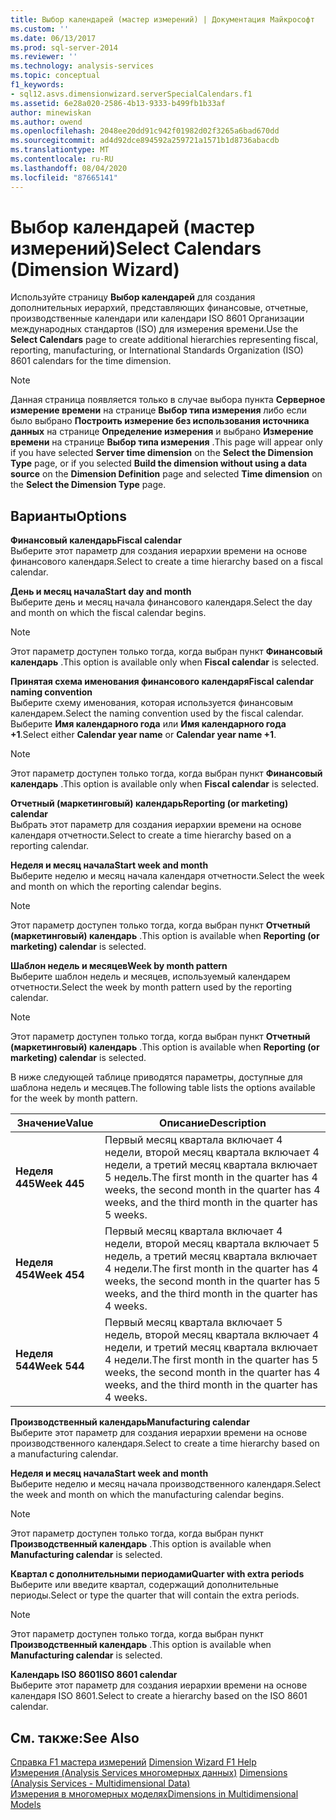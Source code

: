 ```yaml
---
title: Выбор календарей (мастер измерений) | Документация Майкрософт
ms.custom: ''
ms.date: 06/13/2017
ms.prod: sql-server-2014
ms.reviewer: ''
ms.technology: analysis-services
ms.topic: conceptual
f1_keywords:
- sql12.asvs.dimensionwizard.serverSpecialCalendars.f1
ms.assetid: 6e28a020-2586-4b13-9333-b499fb1b33af
author: minewiskan
ms.author: owend
ms.openlocfilehash: 2048ee20dd91c942f01982d02f3265a6bad670dd
ms.sourcegitcommit: ad4d92dce894592a259721a1571b1d8736abacdb
ms.translationtype: MT
ms.contentlocale: ru-RU
ms.lasthandoff: 08/04/2020
ms.locfileid: "87665141"
---
```

# <a name="select-calendars-dimension-wizard"></a><span data-ttu-id="0ca19-102">Выбор календарей (мастер измерений)</span><span class="sxs-lookup"><span data-stu-id="0ca19-102">Select Calendars (Dimension Wizard)</span></span>
  <span data-ttu-id="0ca19-103">Используйте страницу **Выбор календарей** для создания дополнительных иерархий, представляющих финансовые, отчетные, производственные календари или календари ISO 8601 Организации международных стандартов (ISO) для измерения времени.</span><span class="sxs-lookup"><span data-stu-id="0ca19-103">Use the **Select Calendars** page to create additional hierarchies representing fiscal, reporting, manufacturing, or International Standards Organization (ISO) 8601 calendars for the time dimension.</span></span>  
  
> [!NOTE]  
>  <span data-ttu-id="0ca19-104"> Данная страница появляется только в случае выбора пункта **Серверное измерение времени** на странице **Выбор типа измерения** либо если было выбрано **Построить измерение без использования источника данных** на странице **Определение измерения** и выбрано **Измерение времени** на странице **Выбор типа измерения** .</span><span class="sxs-lookup"><span data-stu-id="0ca19-104">This page will appear only if you have selected **Server time dimension** on the **Select the Dimension Type** page, or if you selected **Build the dimension without using a data source** on the **Dimension Definition** page and selected **Time dimension** on the **Select the Dimension Type** page.</span></span>  
  
## <a name="options"></a><span data-ttu-id="0ca19-105">Варианты</span><span class="sxs-lookup"><span data-stu-id="0ca19-105">Options</span></span>  
 <span data-ttu-id="0ca19-106">**Финансовый календарь**</span><span class="sxs-lookup"><span data-stu-id="0ca19-106">**Fiscal calendar**</span></span>  
 <span data-ttu-id="0ca19-107">Выберите этот параметр для создания иерархии времени на основе финансового календаря.</span><span class="sxs-lookup"><span data-stu-id="0ca19-107">Select to create a time hierarchy based on a fiscal calendar.</span></span>  
  
 <span data-ttu-id="0ca19-108">**День и месяц начала**</span><span class="sxs-lookup"><span data-stu-id="0ca19-108">**Start day and month**</span></span>  
 <span data-ttu-id="0ca19-109">Выберите день и месяц начала финансового календаря.</span><span class="sxs-lookup"><span data-stu-id="0ca19-109">Select the day and month on which the fiscal calendar begins.</span></span>  
  
> [!NOTE]  
>  <span data-ttu-id="0ca19-110"> Этот параметр доступен только тогда, когда выбран пункт **Финансовый календарь** .</span><span class="sxs-lookup"><span data-stu-id="0ca19-110">This option is available only when **Fiscal calendar** is selected.</span></span>  
  
 <span data-ttu-id="0ca19-111">**Принятая схема именования финансового календаря**</span><span class="sxs-lookup"><span data-stu-id="0ca19-111">**Fiscal calendar naming convention**</span></span>  
 <span data-ttu-id="0ca19-112">Выберите схему именования, которая используется финансовым календарем.</span><span class="sxs-lookup"><span data-stu-id="0ca19-112">Select the naming convention used by the fiscal calendar.</span></span> <span data-ttu-id="0ca19-113">Выберите **Имя календарного года** или **Имя календарного года +1**.</span><span class="sxs-lookup"><span data-stu-id="0ca19-113">Select either **Calendar year name** or **Calendar year name +1**.</span></span>  
  
> [!NOTE]  
>  <span data-ttu-id="0ca19-114"> Этот параметр доступен только тогда, когда выбран пункт **Финансовый календарь** .</span><span class="sxs-lookup"><span data-stu-id="0ca19-114">This option is available only when **Fiscal calendar** is selected.</span></span>  
  
 <span data-ttu-id="0ca19-115">**Отчетный (маркетинговый) календарь**</span><span class="sxs-lookup"><span data-stu-id="0ca19-115">**Reporting (or marketing) calendar**</span></span>  
 <span data-ttu-id="0ca19-116">Выбрать этот параметр для создания иерархии времени на основе календаря отчетности.</span><span class="sxs-lookup"><span data-stu-id="0ca19-116">Select to create a time hierarchy based on a reporting calendar.</span></span>  
  
 <span data-ttu-id="0ca19-117">**Неделя и месяц начала**</span><span class="sxs-lookup"><span data-stu-id="0ca19-117">**Start week and month**</span></span>  
 <span data-ttu-id="0ca19-118">Выберите неделю и месяц начала календаря отчетности.</span><span class="sxs-lookup"><span data-stu-id="0ca19-118">Select the week and month on which the reporting calendar begins.</span></span>  
  
> [!NOTE]  
>  <span data-ttu-id="0ca19-119">Этот параметр доступен только тогда, когда выбран пункт **Отчетный (маркетинговый) календарь** .</span><span class="sxs-lookup"><span data-stu-id="0ca19-119">This option is available when **Reporting (or marketing) calendar** is selected.</span></span>  
  
 <span data-ttu-id="0ca19-120">**Шаблон недель и месяцев**</span><span class="sxs-lookup"><span data-stu-id="0ca19-120">**Week by month pattern**</span></span>  
 <span data-ttu-id="0ca19-121">Выберите шаблон недель и месяцев, используемый календарем отчетности.</span><span class="sxs-lookup"><span data-stu-id="0ca19-121">Select the week by month pattern used by the reporting calendar.</span></span>  
  
> [!NOTE]  
>  <span data-ttu-id="0ca19-122">Этот параметр доступен только тогда, когда выбран пункт **Отчетный (маркетинговый) календарь** .</span><span class="sxs-lookup"><span data-stu-id="0ca19-122">This option is available when **Reporting (or marketing) calendar** is selected.</span></span>  
  
 <span data-ttu-id="0ca19-123">В ниже следующей таблице приводятся параметры, доступные для шаблона недель и месяцев.</span><span class="sxs-lookup"><span data-stu-id="0ca19-123">The following table lists the options available for the week by month pattern.</span></span>  
  
|<span data-ttu-id="0ca19-124">Значение</span><span class="sxs-lookup"><span data-stu-id="0ca19-124">Value</span></span>|<span data-ttu-id="0ca19-125">Описание</span><span class="sxs-lookup"><span data-stu-id="0ca19-125">Description</span></span>|  
|-----------|-----------------|  
|<span data-ttu-id="0ca19-126">**Неделя 445**</span><span class="sxs-lookup"><span data-stu-id="0ca19-126">**Week 445**</span></span>|<span data-ttu-id="0ca19-127">Первый месяц квартала включает 4 недели, второй месяц квартала включает 4 недели, а третий месяц квартала включает 5 недель.</span><span class="sxs-lookup"><span data-stu-id="0ca19-127">The first month in the quarter has 4 weeks, the second month in the quarter has 4 weeks, and the third month in the quarter has 5 weeks.</span></span>|  
|<span data-ttu-id="0ca19-128">**Неделя 454**</span><span class="sxs-lookup"><span data-stu-id="0ca19-128">**Week 454**</span></span>|<span data-ttu-id="0ca19-129">Первый месяц квартала включает 4 недели, второй месяц квартала включает 5 недель, а третий месяц квартала включает 4 недели.</span><span class="sxs-lookup"><span data-stu-id="0ca19-129">The first month in the quarter has 4 weeks, the second month in the quarter has 5 weeks, and the third month in the quarter has 4 weeks.</span></span>|  
|<span data-ttu-id="0ca19-130">**Неделя 544**</span><span class="sxs-lookup"><span data-stu-id="0ca19-130">**Week 544**</span></span>|<span data-ttu-id="0ca19-131">Первый месяц квартала включает 5 недель, второй месяц квартала включает 4 недели, и третий месяц квартала включает 4 недели.</span><span class="sxs-lookup"><span data-stu-id="0ca19-131">The first month in the quarter has 5 weeks, the second month in the quarter has 4 weeks, and the third month in the quarter has 4 weeks.</span></span>|  
  
 <span data-ttu-id="0ca19-132">**Производственный календарь**</span><span class="sxs-lookup"><span data-stu-id="0ca19-132">**Manufacturing calendar**</span></span>  
 <span data-ttu-id="0ca19-133">Выберите этот параметр для создания иерархии времени на основе производственного календаря.</span><span class="sxs-lookup"><span data-stu-id="0ca19-133">Select to create a time hierarchy based on a manufacturing calendar.</span></span>  
  
 <span data-ttu-id="0ca19-134">**Неделя и месяц начала**</span><span class="sxs-lookup"><span data-stu-id="0ca19-134">**Start week and month**</span></span>  
 <span data-ttu-id="0ca19-135">Выберите неделю и месяц начала производственного календаря.</span><span class="sxs-lookup"><span data-stu-id="0ca19-135">Select the week and month on which the manufacturing calendar begins.</span></span>  
  
> [!NOTE]  
>  <span data-ttu-id="0ca19-136"> Этот параметр доступен только тогда, когда выбран пункт **Производственный календарь** .</span><span class="sxs-lookup"><span data-stu-id="0ca19-136">This option is available when **Manufacturing calendar** is selected.</span></span>  
  
 <span data-ttu-id="0ca19-137">**Квартал с дополнительными периодами**</span><span class="sxs-lookup"><span data-stu-id="0ca19-137">**Quarter with extra periods**</span></span>  
 <span data-ttu-id="0ca19-138">Выберите или введите квартал, содержащий дополнительные периоды.</span><span class="sxs-lookup"><span data-stu-id="0ca19-138">Select or type the quarter that will contain the extra periods.</span></span>  
  
> [!NOTE]  
>  <span data-ttu-id="0ca19-139"> Этот параметр доступен только тогда, когда выбран пункт **Производственный календарь** .</span><span class="sxs-lookup"><span data-stu-id="0ca19-139">This option is available when **Manufacturing calendar** is selected.</span></span>  
  
 <span data-ttu-id="0ca19-140">**Календарь ISO 8601**</span><span class="sxs-lookup"><span data-stu-id="0ca19-140">**ISO 8601 calendar**</span></span>  
 <span data-ttu-id="0ca19-141">Выберите этот параметр для создания иерархии времени на основе календаря ISO 8601.</span><span class="sxs-lookup"><span data-stu-id="0ca19-141">Select to create a hierarchy based on the ISO 8601 calendar.</span></span>  
  
## <a name="see-also"></a><span data-ttu-id="0ca19-142">См. также:</span><span class="sxs-lookup"><span data-stu-id="0ca19-142">See Also</span></span>  
 <span data-ttu-id="0ca19-143">[Справка F1 мастера измерений](dimension-wizard-f1-help.md) </span><span class="sxs-lookup"><span data-stu-id="0ca19-143">[Dimension Wizard F1 Help](dimension-wizard-f1-help.md) </span></span>  
 <span data-ttu-id="0ca19-144">[Измерения &#40;Analysis Services многомерных данных&#41;](multidimensional-models-olap-logical-dimension-objects/dimensions-analysis-services-multidimensional-data.md) </span><span class="sxs-lookup"><span data-stu-id="0ca19-144">[Dimensions &#40;Analysis Services - Multidimensional Data&#41;](multidimensional-models-olap-logical-dimension-objects/dimensions-analysis-services-multidimensional-data.md) </span></span>  
 [<span data-ttu-id="0ca19-145">Измерения в многомерных моделях</span><span class="sxs-lookup"><span data-stu-id="0ca19-145">Dimensions in Multidimensional Models</span></span>](multidimensional-models/dimensions-in-multidimensional-models.md)  
  
  
